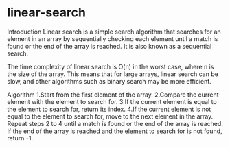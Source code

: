 # linear-search

Introduction
Linear search is a simple search algorithm that searches for an element in an array by sequentially checking each element until a match is found or the end of the array is reached. It is also known as a sequential search.

The time complexity of linear search is O(n) in the worst case, where n is the size of the array. This means that for large arrays, linear search can be slow, and other algorithms such as binary search may be more efficient.

Algorithm
1.Start from the first element of the array.
2.Compare the current element with the element to search for.
3.If the current element is equal to the element to search for, return its index.
4.If the current element is not equal to the element to search for, move to the next element in the array.
Repeat steps 2 to 4 until a match is found or the end of the array is reached.
If the end of the array is reached and the element to search for is not found, return -1.

